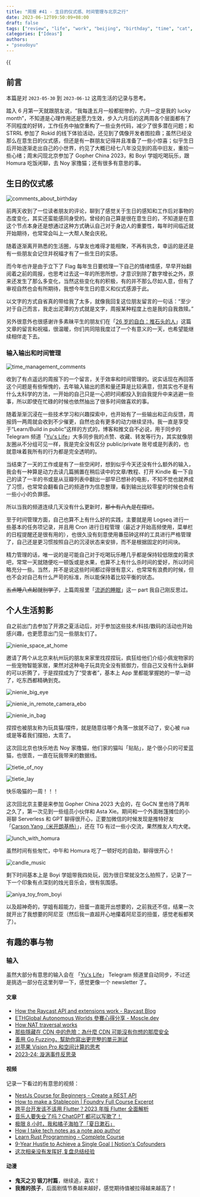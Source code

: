 ```yaml
---
title: "周报 #41 - 生日的仪式感、时间管理与北京之行"
date: 2023-06-12T09:50:09+08:00
draft: false
tags: ["review", "life", "work", "beijing", "birthday", "time", "cat", "boyi"]
categories: ["Ideas"]
authors:
- "pseudoyu"
---
```


{{<audio src="audios/here_after_us.mp3" caption="《后来的我们 - 五月天》" >}}

## 前言

本篇是对 `2023-05-30` 到 `2023-06-12` 这周生活的记录与思考。

踏入 6 月第一天就跟朋友说，“我每逢五月一般都挺惨的，六月一定是我的 lucky month”，不知道是心理作用还是愿力生效，步入六月后的这两周各个层面都有了不同程度的好转，工作任务中抽空重构了一些业务代码，减少了很多潜在问题；和 STRRL 参加了 Rokid 的线下体验活动，还见到了偶像开发者图拉鼎；虽然已经没那么在意生日的仪式感，但还是有一群朋友记得并且准备了一些小惊喜；似乎生日后开始逐渐走出自己的小世界，约见了大概已经七八年没见到的高中旧友，重拾一些心绪；周末闪现北京参加了 Gopher China 2023，和 Boyi 学姐吃喝玩乐，跟 Homura 吃饭闲聊，去 Noy 家撸猫；还有很多有意思的事。

## 生日的仪式感

![comments_about_birthday](https://image.pseudoyu.com/images/comments_about_birthday.png)

前两天收到了一位读者朋友的评论，聊到了感觉关于生日的感知和工作后对事物的态度变化，其实还蛮能感同身受的。曾经的自己算是很在意生日的，不知道是在意这个节点本身还是想通过这种方式确认自己对于身边人的重要性，每年时间临近就开始期待，也常常会叫上一大帮人聚会庆祝。

随着逐渐离开熟悉的生活圈，与挚友也难得才能相聚，不再有执念，幸运的是还是有一些朋友会记住并祝福才有了一些生日的实感。

而今年也许是由于立下了 Flag 每年生日要梳理一下自己的情绪情感，早早开始翻阅着之前的周报，也思考过去这一年的所思所想，才意识到除了数字增长之外，原来还发生了那么多变化，当然这些变化有的积极，有的并不那么尽如人意，但有了审视自然也会有所期待，我想今年生日的意义和仪式感源于此。

以文字的方式自省真的带给我了太多，就像我回复这位朋友留言的一句话：“至少对于自己而言，我走出泥潭的方式就是文字，周报某种程度上也是我的自我救赎。”

另外很意外也很感谢许多素昧平生的朋友们在「[26 岁的自白：推石头的人](https://www.pseudoyu.com/en/2023/06/06/yearly_review_26/)」这篇文章的留言和祝福，很温暖，你们共同陪我度过了一个有意义的一天，也希望能继续相伴走下去。

### 输入输出和时间管理

![time_management_comments](https://image.pseudoyu.com/images/time_management_comments.png)

收到了有点遥远的周报下的一个留言，关于效率和时间管理的。说实话现在再回答这个问题是有些惭愧的，去年输入输出的质和量还算是比较满意，但其实也不是有什么太科学的方法，一开始的自己只是一心把时间都投入到自我提升中来逃避一些事，所以即使在忙碌的时候也依然抽出了很多时间做喜欢的事。

随着渐渐沉浸在一些技术学习和兴趣探索中，也开始有了一些输出和正向反馈，周报鸽一两周就会收到不少催更，自然也会有更多的动力继续坚持。我一直是享受于“Learn/Build in public”这样的方式的，博客和推文自不必说，用于同步的 Telegram 频道「[Yu's Life](https://t.me/pseudoyulife)」大多同步我的点赞、收藏、转发等行为，其实就像朋友圈从不分组可见一样，我是完全没有区分 public/private 账号或是列表的，也就意味着我所有的行为都是完全透明的。

当结束了一天的工作或是有了一些空闲时，想到似乎今天还没有什么额外的输入，我会有一种算是动力去读几篇搁置在稍后读中的文章/教程、打开 Kindle 看一下自己的读了一半的书或是从豆瓣列表中翻出一部早已想补的电影，不知不觉也就养成了习惯，也常常会翻看自己的频道作为信息整理，看到输出比较零星的时候也会有一些小小的负罪感。

所以当我的频道连续几天没有什么更新时，~~那十有八九是在摆烂~~。

至于时间管理方面，自己也算不上有什么好的实践，主要就是用 Logseq 进行一些基本的任务项记录，并且用 Cron 进行日程管理（最近才开始高频使用，菜单栏的日程提醒还是很有用的），也很久没有刻意使用番茄钟这样的工具进行严格管理了，自己还是更习惯按照自己的沉浸状态来安排，而不是根据固定的时间块。

精力管理的话，唯一说的是可能自己对于吃喝玩乐睡几乎都是保持较低限度的需求吧，常常一天就随便吃一顿饭或是水果，也算不上有什么杀时间的爱好，所以时间略充分一些。当然，并不是说这些时间都过得很有意义，也常常有浪费的时候，但也不会对自己有什么严苛的标准，所以能保持着比较平衡的状态。

~~五点睡八点起就别学了~~，上篇周报里「[流逝的睡眠](https://www.pseudoyu.com/en/2023/05/30/weekly_review_20230530/)」这一 part 我自己刚反思过。

## 个人生活剪影

自之前出门去参加了开源之夏活动后，对于参加这些技术/科技/数码的活动也开始感兴趣，也更愿意出门见一些朋友们了。

![nienie_space_at_home](https://image.pseudoyu.com/images/nienie_space_at_home.jpg)

邀请了两个从北京来杭州玩的朋友来家里找捏捏玩，疯狂给他们介绍小佩宠物家的一些宠物智能家居，果然对这种电子玩具完全没有抵御力，但自己又没有什么新鲜的可以折腾了，于是捏捏成为了“受害者”，基本上 App 里都能掌握她的一举一动了，吃东西都精确到克。

![nienie_big_eye](https://image.pseudoyu.com/images/nienie_big_eye.jpg)

![nienie_in_remote_camera_ebo](https://image.pseudoyu.com/images/nienie_in_remote_camera_ebo.png)

![nienie_in_bag](https://image.pseudoyu.com/images/nienie_in_bag.png)

捏捏也被朋友称为玩具猫/摆件，就是随意往哪个角落一放就不动了，安心被 rua 或是等着我们摆拍，太乖了。

这次回北京也快乐地去 Noy 家撸猫，他们家的猫叫「贴贴」，是个很小只的可爱蓝猫，也很乖，一直在玩我带来的数据线。

![tietie_of_noy](https://image.pseudoyu.com/images/tietie_of_noy.jpg)

![tietie_lay](https://image.pseudoyu.com/images/tietie_lay.jpg)

快乐吸猫的一周！！！

这次回北京主要是来参加 Gopher China 2023 大会的，在 GoCN 里也待了两年之久了，第一次见到一些组员小伙伴和 Asta Xie。期间和一个外面帐篷摊位的小哥聊 Serverless 和 GPT 聊得很开心，正要加微信的时候发现是推特好友「[Carson Yang（米开朗基杨）](https://twitter.com/CarsonYangk8s)」，还在 TG 有过一些小交流，果然推友人均大佬。

![lunch_with_homura](https://image.pseudoyu.com/images/lunch_with_homura.jpg)

虽然时间有些匆忙，中午和 Homura 吃了一顿好吃的自助，聊得很开心！

![candle_music](https://image.pseudoyu.com/images/candle_music.jpg)

剩下时间基本上是 Boyi 学姐带我四处玩，因为很日常就没怎么拍照了，记录了一下一个印象有点深刻的烛光音乐会，很有氛围感。

![aniya_toy_from_boyi](https://image.pseudoyu.com/images/aniya_toy_from_boyi.jpg)

以及超神奇的，学姐有超能力，扭蛋一直能开出想要的，之前我还不信，结果一次就开出了我想要的阿尼亚（然后我一直超开心地攥着阿尼亚的扭蛋，感觉老板都笑了）。

## 有趣的事与物

### 输入

虽然大部分有意思的输入会在 「[Yu's Life](https://t.me/pseudoyulife)」 Telegram 频道里自动同步，不过还是挑选一部分在这里列举一下，感觉更像一个 newsletter 了。

#### 文章

- [How the Raycast API and extensions work - Raycast Blog](https://www.raycast.com/blog/how-raycast-api-extensions-work)
- [ETHGlobal Autonomous Worlds 參賽心得分享 - Moscle.dev](https://moscledev.xlog.app/ethglobal-autonomous-worlds-can-sai-xin-de-fen-xiang)
- [How NAT traversal works](https://tailscale.com/blog/how-nat-traversal-works/)
- [那些隱藏在 CDN 中的危險：為什麼 CDN 可能沒有你想的那麼安全](https://tech-blog.cymetrics.io/posts/seadog007/dangers-in-cdn/)
- [善用 Go Fuzzing，幫助你寫出更完整的單元測試](https://medium.com/starbugs/utilize-go-fuzzing-to-write-better-unit-tests-80bd37cd4e38)
- [对苹果 Vision Pro 和空间计算的思考](https://mp.weixin.qq.com/s/hMLIpdnbt94GlbR9lD1_lQ)
- [2023-24: 漩涡事件反思录](https://xuanwo.io/reports/2023-24/)

#### 视频

记录一下看过的有意思的视频：

- [NestJs Course for Beginners - Create a REST API](https://www.youtube.com/watch?v=GHTA143_b-s)
- [How to make a Stablecoin | Foundry Full Course Excerpt](https://www.youtube.com/watch?v=8dRAd-Bzc_E)
- [跨平台开发该不该用 Flutter？2023 年版 Flutter 全面解析](https://www.bilibili.com/video/BV1D8411o71k)
- [音乐人要失业了吗？ChatGPT 都可以写歌了！](https://www.bilibili.com/video/BV1m8411o7K1)
- [极限 8 小时，我和橘子海拍了「夏日漱石」](https://www.bilibili.com/video/BV1yz4y1q79f)
- [How I take tech notes as a note app author](https://www.youtube.com/watch?v=rjOuCFrs584)
- [Learn Rust Programming - Complete Course](https://www.youtube.com/watch?v=BpPEoZW5IiY)
- [9-Year Hustle to Achieve a Single GoalㅣNotion's Cofounders](https://www.youtube.com/watch?v=FPYl7nIKRbA)
- [这次相亲没有发挥好,复盘总结经验](https://www.bilibili.com/video/BV1Em4y117Ea)

#### 动漫

- **鬼灭之刃 锻刀村篇**，继续追，喜欢！
- **我推的孩子**，后面剧情节奏越来越好，感觉期待值被拉得越来越高了！
